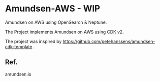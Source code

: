 # Amundsen-AWS - WIP

Amundsen on AWS using OpenSearch & Neptune.

The Project implements Amundsen on AWS using CDK v2.

The project was inspired by https://github.com/petehanssens/amundsen-cdk-template .

## Ref.

amundsen.io
